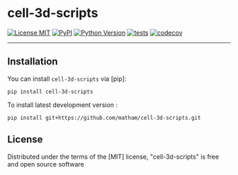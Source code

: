 # cell-3d-scripts

[![License MIT](https://img.shields.io/pypi/l/cell-3d-scripts.svg?color=green)](https://github.com/matham/cell-3d-scripts/raw/main/LICENSE)
[![PyPI](https://img.shields.io/pypi/v/cell-3d-scripts.svg?color=green)](https://pypi.org/project/cell-3d-scripts)
[![Python Version](https://img.shields.io/pypi/pyversions/cell-3d-scripts.svg?color=green)](https://python.org)
[![tests](https://github.com/matham/cell-3d-scripts/workflows/tests/badge.svg)](https://github.com/matham/cell-3d-scripts/actions)
[![codecov](https://codecov.io/gh/matham/cell-3d-scripts/branch/main/graph/badge.svg)](https://codecov.io/gh/matham/cell-3d-scripts)



----------------------------------

## Installation

You can install `cell-3d-scripts` via [pip]:

    pip install cell-3d-scripts



To install latest development version :

    pip install git+https://github.com/matham/cell-3d-scripts.git


## License

Distributed under the terms of the [MIT] license,
"cell-3d-scripts" is free and open source software
